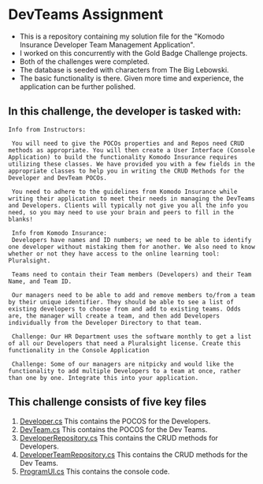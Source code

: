 # DevTeams Assignment

- This is a repository containing my solution file for the "Komodo Insurance Developer Team Management Application".
- I worked on this concurrently with the Gold Badge Challenge projects.
- Both of the challenges were completed.
- The database is seeded with characters from The Big Lebowski.
- The basic functionality is there.  Given more time and experience, the application can be further polished.

## In this challenge, the developer is tasked with:

   ```
   Info from Instructors:

    You will need to give the POCOs properties and and Repos need CRUD methods as appropriate. You will then create a User Interface (Console Application) to build the functionality Komodo Insurance requires utilizing these classes. We have provided you with a few fields in the appropriate classes to help you in writing the CRUD Methods for the Developer and DevTeam POCOs.

    You need to adhere to the guidelines from Komodo Insurance while writing their application to meet their needs in managing the DevTeams and Developers. Clients will typically not give you all the info you need, so you may need to use your brain and peers to fill in the blanks!

    Info from Komodo Insurance:
    Developers have names and ID numbers; we need to be able to identify one developer without mistaking them for another. We also need to know whether or not they have access to the online learning tool: Pluralsight.

    Teams need to contain their Team members (Developers) and their Team Name, and Team ID.

    Our managers need to be able to add and remove members to/from a team by their unique identifier. They should be able to see a list of existing developers to choose from and add to existing teams. Odds are, the manager will create a team, and then add Developers individually from the Developer Directory to that team.

    Challenge: Our HR Department uses the software monthly to get a list of all our Developers that need a Pluralsight license. Create this functionality in the Console Application

    Challenge: Some of our managers are nitpicky and would like the functionality to add multiple Developers to a team at once, rather than one by one. Integrate this into your application.
   ```
## This challenge consists of five key files

1. [Developer.cs](./DevTeams_POCOs/Developer.cs) This contains the POCOS for the Developers.
2. [DevTeam.cs](./DevTeams_POCOs/DevTeam.cs) This contains the POCOS for the Dev Teams.
3. [DeveloperRepository.cs](./DevTeams_Repository/DeveloperRepository.cs) This contains the CRUD methods for Developers.
4. [DeveloperTeamRepository.cs](./DevTeams_Repository/DeveloperTeamRepository.cs) This contains the CRUD methods for the Dev Teams.
5. [ProgramUI.cs](./DevTeams.UI/ProgramUI.cs) This contains the console code.

   
